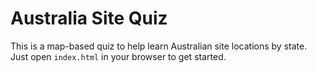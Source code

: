 # Australia Site Quiz

This is a map-based quiz to help learn Australian site locations by state. Just open `index.html` in your browser to get started.